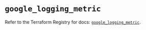 # `google_logging_metric`

Refer to the Terraform Registry for docs: [`google_logging_metric`](https://registry.terraform.io/providers/hashicorp/google-beta/5.29.0/docs/resources/google_logging_metric).
